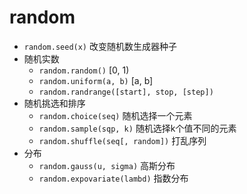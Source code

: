 
# random

* `random.seed(x)` 改变随机数生成器种子
* 随机实数
  * `random.random()`   [0, 1)
  * `random.uniform(a, b)`  [a, b]
  * `random.randrange([start], stop, [step])`
* 随机挑选和排序
  * `random.choice(seq)`  随机选择一个元素
  * `random.sample(sqp, k)`   随机选择k个值不同的元素
  * `random.shuffle(seq[, random])`  打乱序列
* 分布
  * `random.gauss(u, sigma)`  高斯分布
  * `random.expovariate(lambd)` 指数分布

